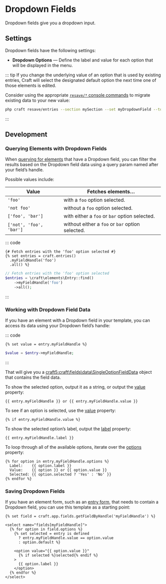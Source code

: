 # Dropdown Fields

Dropdown fields give you a dropdown input.

<!-- more -->

## Settings

Dropdown fields have the following settings:

- **Dropdown Options** — Define the label and value for each option that will be displayed in the menu.

::: tip
If you change the underlying value of an option that is used by existing entries, Craft will select the designated default option the next time one of those elements is edited.

Consider using the appropriate [`resave/*` console commands](../cli.md#resave) to migrate existing data to your new value:

```bash
php craft resave/entries --section mySection --set myDropdownField --to "={{ object.myDropdownField.value == 'oldValue' ? 'newValue' : object.myDropdownField.value }}"
```
:::

## Development

### Querying Elements with Dropdown Fields

When [querying for elements](../../development/element-queries.md) that have a Dropdown field, you can filter the results based on the Dropdown field data using a query param named after your field’s handle.

Possible values include:

| Value | Fetches elements…
| - | -
| `'foo'` | with a `foo` option selected.
| `'not foo'` | without a `foo` option selected.
| `['foo', 'bar']` | with either a `foo` or `bar` option selected.
| `['not', 'foo', 'bar']` | without either a `foo` or `bar` option selected.

::: code
```twig
{# Fetch entries with the 'foo' option selected #}
{% set entries = craft.entries()
  .myFieldHandle('foo')
  .all() %}
```
```php
// Fetch entries with the 'foo' option selected
$entries = \craft\elements\Entry::find()
    ->myFieldHandle('foo')
    ->all();
```
:::

### Working with Dropdown Field Data

If you have an element with a Dropdown field in your template, you can access its data using your Dropdown field’s handle:

::: code
```twig
{% set value = entry.myFieldHandle %}
```
```php
$value = $entry->myFieldHandle;
```
:::

That will give you a <craft5:craft\fields\data\SingleOptionFieldData> object that contains the field data.

To show the selected option, output it as a string, or output the [value](craft5:craft\fields\data\SingleOptionFieldData::$value) property:

```twig
{{ entry.myFieldHandle }} or {{ entry.myFieldHandle.value }}
```

To see if an option is selected, use the [value](craft5:craft\fields\data\SingleOptionFieldData::$value) property:

```twig
{% if entry.myFieldHandle.value %}
```

To show the selected option’s label, output the [label](craft5:craft\fields\data\SingleOptionFieldData::$label) property:

```twig
{{ entry.myFieldHandle.label }}
```

To loop through all of the available options, iterate over the [options](craft5:craft\fields\data\SingleOptionFieldData::getOptions()) property:

```twig
{% for option in entry.myFieldHandle.options %}
  Label:    {{ option.label }}
  Value:    {{ option }} or {{ option.value }}
  Selected: {{ option.selected ? 'Yes' : 'No' }}
{% endfor %}
```

### Saving Dropdown Fields

If you have an element form, such as an [entry form](kb:entry-form), that needs to contain a Dropdown field, you can use this template as a starting point:

```twig
{% set field = craft.app.fields.getFieldByHandle('myFieldHandle') %}

<select name="fields[myFieldHandle]">
  {% for option in field.options %}
    {% set selected = entry is defined
      ? entry.myFieldHandle.value == option.value
      : option.default %}

    <option value="{{ option.value }}"
      {% if selected %}selected{% endif %}
    >
      {{ option.label }}
    </option>
  {% endfor %}
</select>
```
